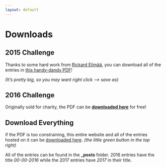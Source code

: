 ```yaml
---
layout: default
---
```


# Downloads

## 2015 Challenge

Thanks to some hard work from [Rickard Elimää](https://plus.google.com/u/0/116235159947041206206/posts), you can download all of the entries in [this handy-dandy PDF](http://schirduans.com/david/Files/200WordCompendium.pdf)!

_(It’s pretty big, so you may want right click –> save as)_

## 2016 Challenge

Originally sold for charity, the PDF can be **[downloaded here](https://drive.google.com/file/d/0B80n8S8QrXvYdjZ1TjdYa2ZZcFk/view?usp=sharing)** for free!

## Download Everything

if the PDF is too constraining, this entire website and all of the entries hosted on it can be [downloaded here](https://github.com/200WordRPG/200wordrpg.github.io). _(the little green button in the top right)_

All of the entries can be found in the **_posts** folder. 2016 entries have the title _00-00-2016_ while the 2017 entries have _2017_ in their title.


